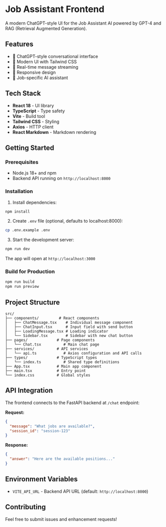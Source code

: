 # Job Assistant Frontend

A modern ChatGPT-style UI for the Job Assistant AI powered by GPT-4 and RAG (Retrieval Augmented Generation).

## Features

- 💬 ChatGPT-style conversational interface
- 🎨 Modern UI with Tailwind CSS
- 🔄 Real-time message streaming
- 📱 Responsive design
- 🎯 Job-specific AI assistant

## Tech Stack

- **React 18** - UI library
- **TypeScript** - Type safety
- **Vite** - Build tool
- **Tailwind CSS** - Styling
- **Axios** - HTTP client
- **React Markdown** - Markdown rendering

## Getting Started

### Prerequisites

- Node.js 18+ and npm
- Backend API running on `http://localhost:8000`

### Installation

1. Install dependencies:

```bash
npm install
```

2. Create `.env` file (optional, defaults to localhost:8000):

```bash
cp .env.example .env
```

3. Start the development server:

```bash
npm run dev
```

The app will open at `http://localhost:3000`

### Build for Production

```bash
npm run build
npm run preview
```

## Project Structure

```
src/
├── components/         # React components
│   ├── ChatMessage.tsx    # Individual message component
│   ├── ChatInput.tsx      # Input field with send button
│   ├── LoadingMessage.tsx # Loading indicator
│   └── Sidebar.tsx        # Sidebar with new chat button
├── pages/             # Page components
│   └── Chat.tsx          # Main chat page
├── services/          # API services
│   └── api.ts            # Axios configuration and API calls
├── types/             # TypeScript types
│   └── index.ts          # Shared type definitions
├── App.tsx            # Main app component
├── main.tsx           # Entry point
└── index.css          # Global styles
```

## API Integration

The frontend connects to the FastAPI backend at `/chat` endpoint:

**Request:**

```json
{
  "message": "What jobs are available?",
  "session_id": "session-123"
}
```

**Response:**

```json
{
  "answer": "Here are the available positions..."
}
```

## Environment Variables

- `VITE_API_URL` - Backend API URL (default: `http://localhost:8000`)

## Contributing

Feel free to submit issues and enhancement requests!
